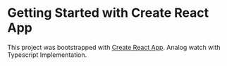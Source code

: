 # Getting Started with Create React App

This project was bootstrapped with [Create React App](https://github.com/facebook/create-react-app).
Analog watch with Typescript Implementation.

